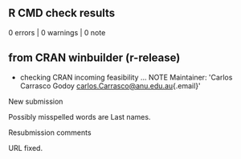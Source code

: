 ## R CMD check results

0 errors \| 0 warnings \| 0 note



## from CRAN winbuilder (r-release)

-   checking CRAN incoming feasibility ... NOTE Maintainer: 'Carlos
    Carrasco Godoy
    [carlos.Carrasco\@anu.edu.au](mailto:carlos.Carrasco@anu.edu.au){.email}'

New submission

Possibly misspelled words are Last names.  

Resubmission comments

URL fixed.
